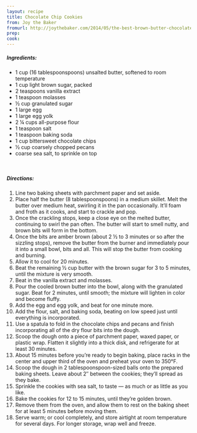 ```yaml
---
layout: recipe
title: Chocolate Chip Cookies
from: Joy the Baker
fromurl: http://joythebaker.com/2014/05/the-best-brown-butter-chocolate-chip-cookies/
prep: 
cook: 
---
```


##### Ingredients:

* 1 cup (16 tablespoonspoons) unsalted butter, softened to room temperature
* 1 cup light brown sugar, packed
* 2 teaspoons vanilla extract
* 1 teaspoon molasses
* ½ cup granulated sugar
* 1 large egg
* 1 large egg yolk
* 2 ¼ cups all-purpose flour
* 1 teaspoon salt
* 1 teaspoon baking soda
* 1 cup bittersweet chocolate chips
* ½ cup coarsely chopped pecans
* coarse sea salt, to sprinkle on top

<br>

##### Directions:
1. Line two baking sheets with parchment paper and set aside.
2. Place half the butter (8 tablespoonspoons) in a medium skillet. Melt the
butter over medium heat, swirling it in the pan occasionally. It’ll
foam and froth as it cooks, and start to crackle and pop. 
3. Once the crackling stops, keep a close eye on the melted butter,
continuing to swirl the pan often. The butter will start to smell
nutty, and brown bits will form in the bottom. 
4. Once the bits are amber brown (about 2 ½ to 3 minutes or so after
the sizzling stops), remove the butter from the burner and immediately
pour it into a small bowl, bits and all. This will stop the butter
from cooking and burning.  
5. Allow it to cool for 20 minutes.
6. Beat the remaining ½ cup butter with the brown sugar for 3 to 5
minutes, until the mixture is very smooth.
7. Beat in the vanilla extract and molasses.
8. Pour the cooled brown butter into the bowl, along with the granulated
sugar. Beat for 2 minutes, until smooth; the mixture will lighten in
color and become fluffy.
9. Add the egg and egg yolk, and beat for one minute more.
10. Add the flour, salt, and baking soda, beating on low speed just until
everything is incorporated.
11. Use a spatula to fold in the chocolate chips and pecans and finish
incorporating all of the dry flour bits into the dough.
12. Scoop the dough onto a piece of parchment paper, waxed paper, or
plastic wrap. Flatten it slightly into a thick disk, and refrigerate
for at least 30 minutes. 
13. About 15 minutes before you’re ready to begin
baking, place racks in the center and upper third of the oven and
preheat your oven to 350°F.
14. Scoop the dough in 2 tablespoonspoon-sized balls onto the prepared baking
sheets. Leave about 2″ between the cookies; they’ll spread as they
bake.
15. Sprinkle the cookies with sea salt, to taste — as much or as little as
you like.
16. Bake the cookies for 12 to 15 minutes, until they’re golden brown.
17. Remove them from the oven, and allow them to rest on the baking sheet
for at least 5 minutes before moving them.
18. Serve warm; or cool completely, and store airtight at room temperature
for several days. For longer storage, wrap well and freeze.
